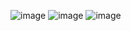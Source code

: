 ![image](https://github.com/user-attachments/assets/1f456869-bf66-45a8-ba95-746b199e885c)
![image](https://github.com/user-attachments/assets/1ed4380e-2bc2-4657-8dc1-0645af61b05a)
![image](https://github.com/user-attachments/assets/54de4c8f-cfbd-4238-96ab-a17da7380d60)

